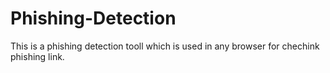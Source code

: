 # Phishing-Detection

This is a phishing detection tooll which is used in any browser for chechink phishing link.
